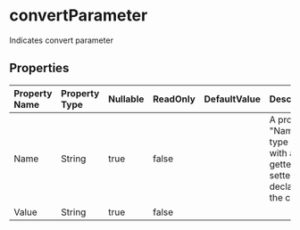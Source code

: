 # **convertParameter**

Indicates convert parameter 

## **Properties**

| Property Name | Property Type | Nullable |  ReadOnly | DefaultValue | Description | 
| :- | :- | :- |:- |  :- | :- |
|Name|String|true|false |  |A property "Name" of type string with a getter and setter is declared in the class.|
|Value|String|true|false |  ||

